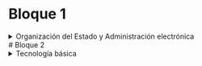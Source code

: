 # Bloque 1
<details>
 <summary>Organización  del Estado  y  Administración electrónica </summary>

1. La  Constitución  Española  de  1978. 
 Derechos  y  deberes  fund amentales.
 Su  garantía  y  suspensión.  La  Jefatura  del  Estado. 
 La  Corona.  Funciones constitucionales  del Rey.

 2. Las  Cortes  Generales.  Atribuciones  del  Congreso  de 
 los  Diputados  y  del Senado.  El  Tribunal  Constitucional. 
 Composición  y  atribuciones.  El  Defensor del Pueblo.

 3. El  Gobierno.  Su  composición.  Nombramiento  y  cese. 
 Las  funciones  del Gobierno.  Relaciones  entre  el Gobierno
 y  las  Cortes Generales.

 4. El  Gobierno  Abierto.  Concepto  y  principios  
informadores.  La  Ley 19/2013,  de  9  de  diciembre,  de  
transparencia,  a cceso  a  la  información  pública  y buen 
gobierno.  El  Consejo  de  Transparencia  y  Buen  Gobierno: 
 funciones.  La Agenda  2030  y  los Objetivos de  Desarrollo  Sostenible. 

5. La  Administración  Pública:  principios  constitucionales  informadores.
  La Administración  General del  Estado:  organización  y  personal  a  su 
 servicio.  El texto  refundido  del  Estatuto  Básico  del  Empleo  Público  
y  demás  normativa  de aplicación.  Las  Comunidades  Autónomas  y  la
  Administración  local:  regulación constitucional. 

6. Las  fuentes  del  derecho  administr ativo.  La  jerarquía  de  las  fuentes.  
La ley.  Las  disposiciones  del  Ejecutivo  con  fuerza  de  ley:  decretoley  y 
 decreto legislativo.  El  reglamento:  concepto,  clases  y  límites.  Otras  
fuentes  del  derecho administrativo.

 7. Políticas  de  igualdad  de  género.  La  Ley Orgánica  3/2007,  de  22 
 de marzo,  para  la  igualdad  efectiva  de  mujeres  y  hombres. 
 Políticas  contra  la violencia  de  género.  La  Ley  Orgánica  1/2004, 
 de  28  de  diciembre,  de  medidas de  protección  integral  contra  la  
violencia  de  género.  Discapacidad  y dependencia

8. La sociedad de la información. Identidad y firma electrónica: régimen jurídico.
 El DNI electrónico. La Agenda Digital para España.

9. La protección de datos personales. Régimen jurídico. 
El Reglamento (UE) 2016/679, de 27 de abril, relativo a la protección de
las personas físicas en lo que respecta al tratamiento de datos personales 
y a la libre circulación de estos datos. Principios y derechos. Obligaciones. 

10. Acceso electrónico de los ciudadanos a los servicios públicos y normativa de desarrollo. 
La gestión electrónica de los procedimientos administrativos: registros, notificaciones y uso de medios electrónicos.
Esquema Nacional de Seguridad y de Interoperabilidad. Normas técnicas de Interoperabilidad.

11. Instrumentos para el acceso electrónico a las Administraciones públicas: sedes electrónicas,
canales y puntos de acceso, identificación y autenticación. Infraestructuras y servicios comunes 
en materia de administración electrónica.
</details>
# Bloque 2
<details>
<summary>Tecnología básica</summary>

1.Informática básica. Representación y comunicación de la 
información: elementos constitutivos de un sistema de información. Características y funciones. Arquitectura de ordenadores. Componentes internos de los equipos microinformáticos. 2. Periféricos: conectividad y administración. Elementos de impresión. Elementos de almacenamiento. Elementos de visualización y digitalización.  3. Tipos abstractos y Estructuras de datos. Organizaciones de ficheros. Algoritmos. Formatos de información y ficheros.  4. Sistemas operativos. Características y elementos constitutivos. Sistemas Windows. Sistemas Unix y Linux. Sistemas operativos para dispositivos móviles. 5. Sistemas de gestión de bases de datos relacionales, orientados a objetos y NoSQL: características y componentes.  III. Desarrollo de sistemas 1. Modelo conceptual de datos. Entidades, atributos y relaciones. Reglas de modelización. Diagramas de flujo de datos. Reglas de construcción. Descomposición en niveles. Flujogramas. 2. Diseño de bases de datos. Diseño lógico y físico. El modelo lógico relacional. Normalización. 3. Lenguajes de programación. Representación de tipos de datos. Operadores. Instrucciones condicionales. Bucles y recursividad. Procedimientos, funciones y parámetros. Vectores y registros. Estructura de un programa.  4. Lenguajes de interrogación de bases de datos. Estándar ANSI SQL. Procedimientos almacenados. Eventos y disparadores. 5. Diseño y programación orientada a objetos. Elementos y componentes software: objetos, clases, herencia, métodos, sobrecarga. Ventajas e inconvenientes. Patrones de diseño y lenguaje de modelado unificado (UML). 6. Arquitectura Java EE/Jakarta EE y plataforma .NET: componentes, persistencia y seguridad. Características, elementos, lenguajes y funciones en


</details>
